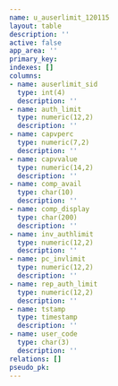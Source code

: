 ```yaml
---
name: u_auserlimit_120115
layout: table
description: ''
active: false
app_area: ''
primary_key: 
indexes: []
columns:
- name: auserlimit_sid
  type: int(4)
  description: ''
- name: auth_limit
  type: numeric(12,2)
  description: ''
- name: capvperc
  type: numeric(7,2)
  description: ''
- name: capvvalue
  type: numeric(14,2)
  description: ''
- name: comp_avail
  type: char(10)
  description: ''
- name: comp_display
  type: char(200)
  description: ''
- name: inv_authlimit
  type: numeric(12,2)
  description: ''
- name: pc_invlimit
  type: numeric(12,2)
  description: ''
- name: rep_auth_limit
  type: numeric(12,2)
  description: ''
- name: tstamp
  type: timestamp
  description: ''
- name: user_code
  type: char(3)
  description: ''
relations: []
pseudo_pk: 
---
```


